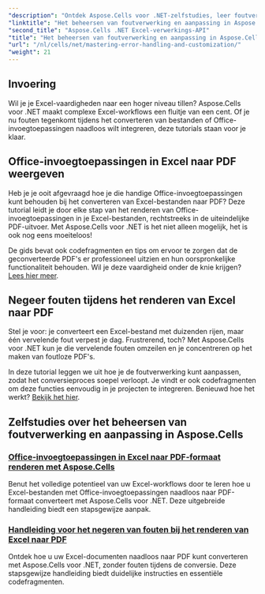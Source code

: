 ```yaml
---
"description": "Ontdek Aspose.Cells voor .NET-zelfstudies, leer foutverwerking, pas Excel-workflows aan en converteer Office-invoegtoepassingen naar PDF met naadloze handleidingen."
"linktitle": "Het beheersen van foutverwerking en aanpassing in Aspose.Cells"
"second_title": "Aspose.Cells .NET Excel-verwerkings-API"
"title": "Het beheersen van foutverwerking en aanpassing in Aspose.Cells"
"url": "/nl/cells/net/mastering-error-handling-and-customization/"
"weight": 21
---
```


## Invoering

Wil je je Excel-vaardigheden naar een hoger niveau tillen? Aspose.Cells voor .NET maakt complexe Excel-workflows een fluitje van een cent. Of je nu fouten tegenkomt tijdens het converteren van bestanden of Office-invoegtoepassingen naadloos wilt integreren, deze tutorials staan voor je klaar.  

## Office-invoegtoepassingen in Excel naar PDF weergeven  

Heb je je ooit afgevraagd hoe je die handige Office-invoegtoepassingen kunt behouden bij het converteren van Excel-bestanden naar PDF? Deze tutorial leidt je door elke stap van het renderen van Office-invoegtoepassingen in je Excel-bestanden, rechtstreeks in de uiteindelijke PDF-uitvoer. Met Aspose.Cells voor .NET is het niet alleen mogelijk, het is ook nog eens moeiteloos!  

De gids bevat ook codefragmenten en tips om ervoor te zorgen dat de geconverteerde PDF's er professioneel uitzien en hun oorspronkelijke functionaliteit behouden. Wil je deze vaardigheid onder de knie krijgen? [Lees hier meer](./render-office-add-ins-in-excel-to-pdf-format/).  

## Negeer fouten tijdens het renderen van Excel naar PDF  

Stel je voor: je converteert een Excel-bestand met duizenden rijen, maar één vervelende fout verpest je dag. Frustrerend, toch? Met Aspose.Cells voor .NET kun je die vervelende fouten omzeilen en je concentreren op het maken van foutloze PDF's.  

In deze tutorial leggen we uit hoe je de foutverwerking kunt aanpassen, zodat het conversieproces soepel verloopt. Je vindt er ook codefragmenten om deze functies eenvoudig in je projecten te integreren. Benieuwd hoe het werkt? [Bekijk het hier](./guide-ignore-errors-in-excel/).  

## Zelfstudies over het beheersen van foutverwerking en aanpassing in Aspose.Cells
### [Office-invoegtoepassingen in Excel naar PDF-formaat renderen met Aspose.Cells](./render-office-add-ins-in-excel-to-pdf-format/)
Benut het volledige potentieel van uw Excel-workflows door te leren hoe u Excel-bestanden met Office-invoegtoepassingen naadloos naar PDF-formaat converteert met Aspose.Cells voor .NET. Deze uitgebreide handleiding biedt een stapsgewijze aanpak.
### [Handleiding voor het negeren van fouten bij het renderen van Excel naar PDF](./guide-ignore-errors-in-excel/)
Ontdek hoe u uw Excel-documenten naadloos naar PDF kunt converteren met Aspose.Cells voor .NET, zonder fouten tijdens de conversie. Deze stapsgewijze handleiding biedt duidelijke instructies en essentiële codefragmenten.